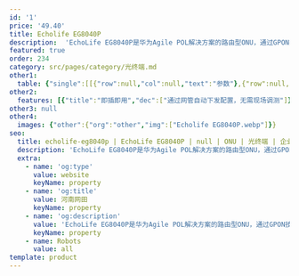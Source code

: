 ```yaml
---
id: '1'
price: '49.40'
title: Echolife EG8040P
description:  'EchoLife EG8040P是华为Agile POL解决方案的路由型ONU，通过GPON技术实现超宽带接入。网络侧提供GPON端口，用户侧提供4个GE以太网接口，通过高性能的转发能力有效保障数据和高清视频的业务体验，为企业园区网络部署提供理想的解决方案和面向未来的业务支撑能力。'
featured: true
order: 234
category: src/pages/category/光终端.md
other1: 
  table: {"single":[[{"row":null,"col":null,"text":"参数"},{"row":null,"col":null,"text":"EchoLife EG8040P"}],[{"row":null,"col":null,"text":"宽×深×高"},{"row":null,"col":null,"text":"254mm × 140mm × 42mm"}],[{"row":null,"col":null,"text":"运行温度"},{"row":null,"col":null,"text":"-40℃～+55℃"}],[{"row":null,"col":null,"text":"运行湿度"},{"row":null,"col":null,"text":"5%RH～95%RH，非凝结"}],[{"row":null,"col":null,"text":"电源适配器"},{"row":null,"col":null,"text":"90V～264V AC，50Hz/60Hz"}],[{"row":null,"col":null,"text":"整机供电"},{"row":null,"col":null,"text":"56V DC，1.42A"}],[{"row":null,"col":null,"text":"网络侧接口"},{"row":null,"col":null,"text":"GPON"}],[{"row":null,"col":null,"text":"用户侧接口"},{"row":null,"col":null,"text":"4*GE(PoE)"}],[{"row":null,"col":null,"text":"指示灯"},{"row":null,"col":null,"text":"POWER/PON/LOS/LAN"}],[{"row":null,"col":null,"text":"PoE输出功率"},{"row":null,"col":null,"text":"总功率60W，每个GE端口最大支持30W"}]]}
other2:
  features: [{"title":"即插即用","dec":["通过网管自动下发配置，无需现场调测"]},{"title":"全方位的Triple Play服务","dec":["提供丰富的接口，实现多种接入业务，包括上网、语音、视频业务，为用户提供全方位的Triple Play服务"]},{"title":"智能PoE供电","dec":["支持PoE，通过以太网线供电可以有效解决室内型AP（Access Point）等终端的供电"]}]
other3: null
other4:
  images: {"other":{"org":"other","img":["Echolife EG8040P.webp"]}}
seo:
  title: echolife-eg8040p | EchoLife EG8040P | null | ONU | 光终端 | 企业光网络
  description: 'EchoLife EG8040P是华为Agile POL解决方案的路由型ONU，通过GPON技术实现超宽带接入。网络侧提供GPON端口，用户侧提供4个GE以太网接口，通过高性能的转发能力有效保障数据和高清视频的业务体验，为企业园区网络部署提供理想的解决方案和面向未来的业务支撑能力。'
  extra:
    - name: 'og:type'
      value: website
      keyName: property
    - name: 'og:title'
      value: 河南网田
      keyName: property
    - name: 'og:description'
      value: 'EchoLife EG8040P是华为Agile POL解决方案的路由型ONU，通过GPON技术实现超宽带接入。网络侧提供GPON端口，用户侧提供4个GE以太网接口，通过高性能的转发能力有效保障数据和高清视频的业务体验，为企业园区网络部署提供理想的解决方案和面向未来的业务支撑能力。'
      keyName: property
    - name: Robots
      value: all
template: product
---
```

